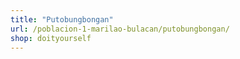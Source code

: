```yaml
---
title: "Putobungbongan"
url: /poblacion-1-marilao-bulacan/putobungbongan/
shop: doityourself
---
```

